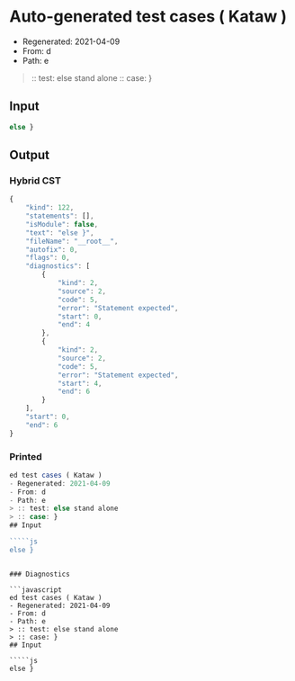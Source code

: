# Auto-generated test cases ( Kataw )
- Regenerated: 2021-04-09
- From: d
- Path: e
> :: test: else stand alone
> :: case: }
## Input

`````js
else }
`````

## Output

### Hybrid CST

```javascript
{
    "kind": 122,
    "statements": [],
    "isModule": false,
    "text": "else }",
    "fileName": "__root__",
    "autofix": 0,
    "flags": 0,
    "diagnostics": [
        {
            "kind": 2,
            "source": 2,
            "code": 5,
            "error": "Statement expected",
            "start": 0,
            "end": 4
        },
        {
            "kind": 2,
            "source": 2,
            "code": 5,
            "error": "Statement expected",
            "start": 4,
            "end": 6
        }
    ],
    "start": 0,
    "end": 6
}
```

### Printed

```javascript
ed test cases ( Kataw )
- Regenerated: 2021-04-09
- From: d
- Path: e
> :: test: else stand alone
> :: case: }
## Input

`````js
else }
`````
```

### Diagnostics

```javascript
ed test cases ( Kataw )
- Regenerated: 2021-04-09
- From: d
- Path: e
> :: test: else stand alone
> :: case: }
## Input

`````js
else }
`````
```

